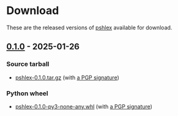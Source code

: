 <!--
SPDX-FileCopyrightText: Peter Pentchev <roam@ringlet.net>
SPDX-License-Identifier: BSD-2-Clause
-->

# Download

These are the released versions of [pshlex](index.md) available for download.

## [0.1.0] - 2025-01-26

### Source tarball

- [pshlex-0.1.0.tar.gz](https://devel.ringlet.net/files/textproc/pshlex/pshlex-0.1.0.tar.gz)
  (with [a PGP signature](https://devel.ringlet.net/files/textproc/pshlex/pshlex-0.1.0.tar.gz.asc))

### Python wheel

- [pshlex-0.1.0-py3-none-any.whl](https://devel.ringlet.net/files/textproc/pshlex/pshlex-0.1.0-py3-none-any.whl)
  (with [a PGP signature](https://devel.ringlet.net/files/textproc/pshlex/pshlex-0.1.0-py3-none-any.whl.asc))

[0.1.0]: https://gitlab.com/ppentchev/pshlex/-/tags/release%2F0.1.0
